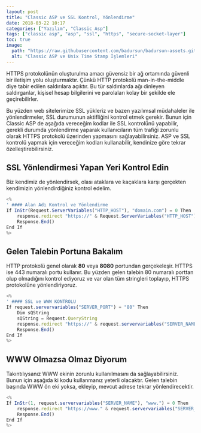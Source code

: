 ```yaml
---
layout: post
title: "Classic ASP ve SSL Kontrol, Yönlendirme"
date: 2018-03-22 10:17
categories: ["Yazılım", "Classic Asp"]
tags: ["classic asp", "asp", "ssl", "https", "secure-socket-layer"]
toc: true
image:
  path: "https://raw.githubusercontent.com/badursun/badursun-assets.github.io/refs/heads/main/img/asp.jpg"
  alt: "Classic ASP ve Unix Time Stamp İşlemleri"
---
```


HTTPS protokolünün oluşturulma amacı güvensiz bir ağ ortamında güvenli bir iletişim yolu oluşturmaktır. Çünkü HTTP protokolü man-in-the-middle diye tabir edilen saldırılara açıktır. Bu tür saldırılarda ağı dinleyen saldırganlar, kişisel hesap bilgilerini ve parolaları kolay bir şekilde ele geçirebilirler.

Bu yüzden web sitelerimize SSL yükleriz ve bazen yazılımsal müdahaleler ile yönlendirmeler, SSL durumunun aktifliğini kontrol etmek gerekir. Bunun için Classic ASP de aşağıda vereceğim kodlar ile SSL kontrolünü yapabilir, gerekli durumda yönlendirme yaparak kullanıcıların tüm trafiği zorunlu olarak HTTPS protokolü üzerinden yapmasını sağlayabilirsiniz. ASP ve SSL kontrolü yapmak için vereceğim kodları kullanabilir, kendinize göre tekrar özelleştirebilirsiniz.

## SSL Yönlendirmesi Yapan Yeri Kontrol Edin
Biz kendimiz de yönlendirsek, olası ataklara ve kaçaklara karşı gerçekten kendimizin yönlendirdiğiniz kontrol edelim.

```javascript
<%
' #### Alan Adı Kontrol ve Yönlendirme
If InStr(Request.ServerVariables("HTTP_HOST"), "domain.com") = 0 Then
    response.redirect "https://" & Request.ServerVariables("HTTP_HOST")
    Response.End()
End If
%>
```

## Gelen Talebin Portuna Bakalım
HTTP protokolü genel olarak **80** veya **8080** portundan gerçekeleşir. HTTPS ise 443 numaralı portu kullanır. Bu yüzden gelen talebin 80 numaralı porttan olup olmadığını kontrol ediyoruz ve var olan tüm stringleri toplayıp, HTTPS protokolüne yönlendiriyoruz.

```javascript
<%
' #### SSL ve WWW KONTROLU
If request.servervariables("SERVER_PORT") = "80" Then
    Dim sQString
    sQString = Request.QueryString
    response.redirect "https://" & request.servervariables("SERVER_NAME") & request.servervariables("URL") & IIf(Len(sQString) > 0, "?" & sQString, "")
    Response.End()
End If
%>
```

## WWW Olmazsa Olmaz Diyorum
Takıntılıysanız WWW ekinin zorunlu kullanılmasını da sağlayabilirsiniz. Bunun için aşağıda ki kodu kullanmanız yeterli olacaktır. Gelen talebin başında WWW ön eki yoksa, ekleyip, mevcut adrese tekrar yönlendirecektir.

```javascript
<%
If InStr(1, request.servervariables("SERVER_NAME"), "www.") = 0 Then
    response.redirect "https://www." & request.servervariables("SERVER_NAME") & request.servervariables("URL") & "?" & sQString
    Response.End()
End If
%>
```